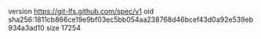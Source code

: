 version https://git-lfs.github.com/spec/v1
oid sha256:1811cb866ce19e9bf03ec5bb054aa238768d46bcef43d0a92e539eb934a3ad10
size 17254
